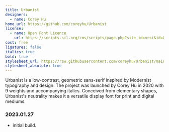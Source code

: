 ```yaml
---
title: Urbanist
designers:
  - name: Corey Hu
home_url: https://github.com/coreyhu/Urbanist
license:
  - name: Open Font Licence
    url: https://scripts.sil.org/cms/scripts/page.php?site_id=nrsi&id=OFL
cost: free
ligatures: false
italics: true
bold: true
stylesheet_url: https://raw.githubusercontent.com/coreyhu/Urbanist/main/sources/Urbanist.glyphs
stylesheet_absolute: true
---
```


Urbanist is a low-contrast, geometric sans-serif inspired by Modernist typography and design. The project was launched by Corey Hu in 2020 with 9 weights and accompanying italics. Conceived from elementary shapes, Urbanist's neutrality makes it a versatile display font for print and digital mediums.


### 2023.01.27
- initial build.
